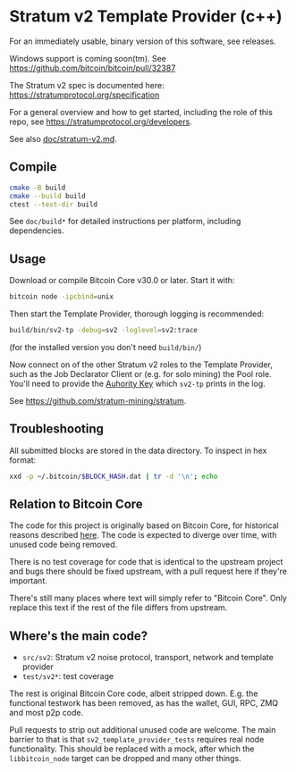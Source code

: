 Stratum v2 Template Provider (c++)
=====================================

For an immediately usable, binary version of this software, see
releases.

Windows support is coming soon(tm). See https://github.com/bitcoin/bitcoin/pull/32387

The Stratum v2 spec is documented here: https://stratumprotocol.org/specification

For a general overview and how to get started, including the role of this repo,
see https://stratumprotocol.org/developers.

See also [doc/stratum-v2.md](doc/stratum-v2.md).

Compile
------------------------

```sh
cmake -B build
cmake --build build
ctest --test-dir build
```

See `doc/build*` for detailed instructions per platform, including
dependencies.

Usage
------------------------
Download or compile Bitcoin Core v30.0 or later. Start it with:

 ```sh
 bitcoin node -ipcbind=unix
 ```

Then start the Template Provider, thorough logging is recommended:

```sh
build/bin/sv2-tp -debug=sv2 -loglevel=sv2:trace
```

(for the installed version you don't need `build/bin/`)

Now connect on of the other Stratum v2 roles to the Template Provider, such
as the Job Declarator Client or (e.g. for solo mining) the Pool role. You'll
need to provide the [Auhority Key]() which `sv2-tp` prints in the log.

See https://github.com/stratum-mining/stratum.

Troubleshooting
------------------------

All submitted blocks are stored in the data directory. To inspect in hex format:

```sh
xxd -p ~/.bitcoin/$BLOCK_HASH.dat | tr -d '\n'; echo
```


Relation to Bitcoin Core
------------------------

The code for this project is originally based on Bitcoin Core, for historical
reasons described [here](https://github.com/bitcoin/bitcoin/pull/31802). The
code is expected to diverge over time, with unused code being removed.

There is no test coverage for code that is identical to the upstream project
and bugs there should be fixed upstream, with a pull request here if they're
important.

There's still many places where text will simply refer to "Bitcoin Core". Only
replace this text if the rest of the file differs from upstream.

Where's the main code?
----------------------

- `src/sv2`: Stratum v2 noise protocol, transport, network and template provider
- `test/sv2*`: test coverage

The rest is original Bitcoin Core code, albeit stripped down. E.g. the functional
testwork has been removed, as has the wallet, GUI, RPC, ZMQ and most p2p code.

Pull requests to strip out additional unused code are welcome. The main barrier
to that is that `sv2_template_provider_tests` requires real node functionality.
This should be replaced with a mock, after which the `libbitcoin_node` target
can be dropped and many other things.
